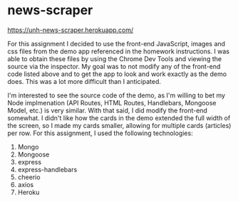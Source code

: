 # news-scraper

https://unh-news-scraper.herokuapp.com/

For this assignment I decided to use the front-end JavaScript, images and css files from the demo app referenced in the homework instructions.  I was able to obtain these files by using the Chrome Dev Tools and viewing the source via the inspector.  My goal was to not modify any of the front-end code listed above and to get the app to look and work exactly as the demo does.  This was a lot more difficult than I anticipated.  

I'm interested to see the source code of the demo, as I'm willing to bet my Node implmenation (API Routes, HTML Routes, Handlebars, Mongoose Model, etc.) is very similar.  With that said, I did modify the front-end somewhat. I didn't like how the cards in the demo extended the full width of the screen, so I made my cards smaller, allowing for multiple cards (articles) per row. For this assignment, I used the following technologies:

1. Mongo
1. Mongoose
1. express
1. express-handlebars
1. cheerio
1. axios
1. Heroku
